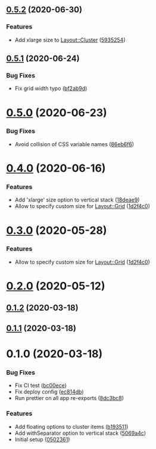 ## [0.5.2](https://github.com/fabscale/ember-layout-components/compare/0.5.1...0.5.2) (2020-06-30)


### Features

* Add xlarge size to <Layout::Cluster> ([5935254](https://github.com/fabscale/ember-layout-components/commit/59352547af72524a49ad1cd3c0f32d79af839416))

## [0.5.1](https://github.com/fabscale/ember-layout-components/compare/0.5.0...0.5.1) (2020-06-24)


### Bug Fixes

* Fix grid width typo ([bf2ab9d](https://github.com/fabscale/ember-layout-components/commit/bf2ab9d7aa5286feb8aae84d9f35a4ff599aa063))

# [0.5.0](https://github.com/fabscale/ember-layout-components/compare/0.4.0...0.5.0) (2020-06-23)


### Bug Fixes

* Avoid collision of CSS variable names ([86eb6f6](https://github.com/fabscale/ember-layout-components/commit/86eb6f69f701fb7b67c71e972651d803721a03ec))

# [0.4.0](https://github.com/fabscale/ember-layout-components/compare/0.2.0...0.4.0) (2020-06-16)


### Features

* Add 'xlarge' size option to vertical stack ([18deae9](https://github.com/fabscale/ember-layout-components/commit/18deae9900bb9e61bea1e2e0ac99785602e2b1d6))
* Allow to specify custom size for <Layout::Grid> ([1d2f4c0](https://github.com/fabscale/ember-layout-components/commit/1d2f4c0f2d8c8491a08b2f97343041196365a627))

# [0.3.0](https://github.com/fabscale/ember-layout-components/compare/0.2.0...0.3.0) (2020-05-28)


### Features

* Allow to specify custom size for <Layout::Grid> ([1d2f4c0](https://github.com/fabscale/ember-layout-components/commit/1d2f4c0f2d8c8491a08b2f97343041196365a627))

# [0.2.0](https://github.com/fabscale/ember-layout-components/compare/0.1.2...0.2.0) (2020-05-12)

## [0.1.2](https://github.com/fabscale/ember-layout-components/compare/0.1.1...0.1.2) (2020-03-18)

## [0.1.1](https://github.com/fabscale/ember-layout-components/compare/0.1.0...0.1.1) (2020-03-18)

# 0.1.0 (2020-03-18)


### Bug Fixes

* Fix CI test ([bc00ece](https://github.com/fabscale/ember-layout-components/commit/bc00ece68105fe0c5203773038b3ebc564335f16))
* Fix deploy config ([ec814db](https://github.com/fabscale/ember-layout-components/commit/ec814db65efb4064ba7cf25c75015b5cc4241cd4))
* Run prettier on all app re-exports ([8dc3bc8](https://github.com/fabscale/ember-layout-components/commit/8dc3bc87844e7f9ef03b01b93ca98d9bb254bff7))


### Features

* Add floating options to cluster items ([b193511](https://github.com/fabscale/ember-layout-components/commit/b193511ce214a41a723040a2eb490019519e5d0b))
* Add withSeparator option to vertical stack ([5069a4c](https://github.com/fabscale/ember-layout-components/commit/5069a4cb2a5f55f732c804c572d91c3c5f652553))
* Initial setup ([0502361](https://github.com/fabscale/ember-layout-components/commit/0502361d4d9ed712760fe5bd4d4f878e64526a52))

